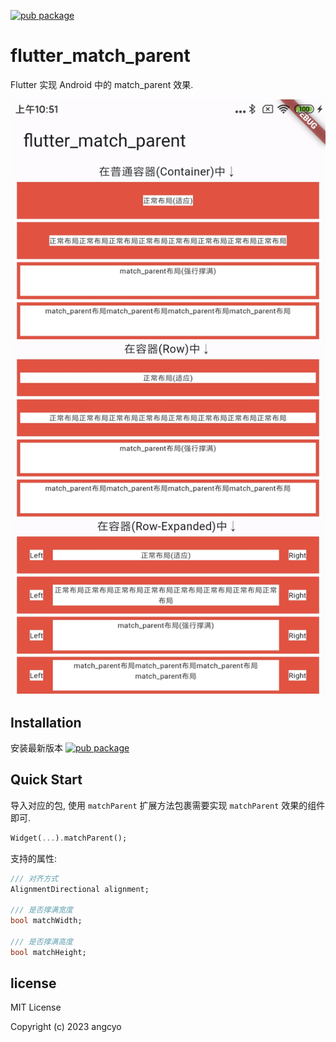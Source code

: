 [![pub package](https://img.shields.io/pub/v/flutter_match_parent.svg)](https://pub.dev/packages/flutter_match_parent)

# flutter_match_parent

Flutter 实现 Android 中的 match_parent 效果.

![screenshot](png/png.png)

## Installation

安装最新版本 [![pub package](https://img.shields.io/pub/v/flutter_match_parent.svg)](https://pub.dev/packages/flutter_match_parent/install)

## Quick Start

导入对应的包, 使用 `matchParent` 扩展方法包裹需要实现 `matchParent` 效果的组件即可.

```dart
Widget(...).matchParent();
```

支持的属性:

```dart
/// 对齐方式
AlignmentDirectional alignment;

/// 是否撑满宽度
bool matchWidth;

/// 是否撑满高度
bool matchHeight;
```

## license

MIT License

Copyright (c) 2023 angcyo